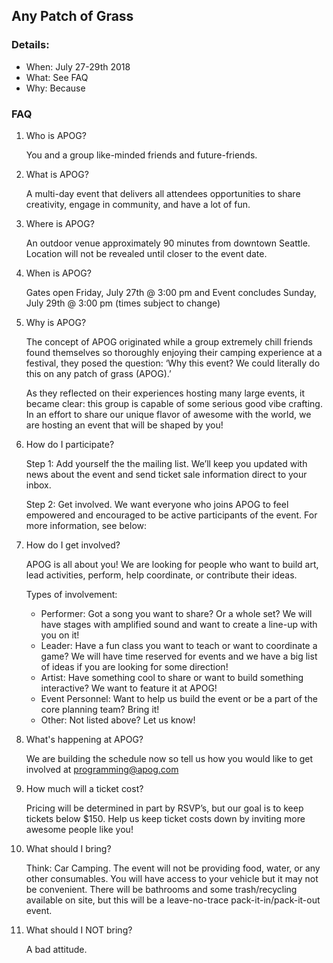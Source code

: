 ## Any Patch of Grass

### Details:

- When: July 27-29th 2018
- What: See FAQ
- Why: Because

### FAQ

1. Who is APOG?

	You and a group like-minded friends and future-friends.

2. What is APOG?

	A multi-day event that delivers all attendees opportunities to share creativity, engage in community, and have a lot of fun.

3. Where is APOG?

	An outdoor venue approximately 90 minutes from downtown Seattle. Location will not be revealed until closer to the event date.

4. When is APOG?

	Gates open Friday, July 27th @ 3:00 pm and 
	Event concludes Sunday, July 29th @ 3:00 pm 
	(times subject to change)

5. Why is APOG?

	The concept of APOG originated while a group extremely chill friends found themselves so thoroughly enjoying their camping experience at a festival, they posed the question: ‘Why this event? We could literally do this on any patch of grass (APOG).’

	As they reflected on their experiences hosting many large events, it became clear: this group is capable of some serious good vibe crafting. In an effort to share our unique flavor of awesome with the world, we are hosting an event that will be shaped by you!

5. How do I participate?

	Step 1: Add yourself the the mailing list. We’ll keep you updated with news about the event and send ticket sale information direct to your inbox.

	Step 2: Get involved. We want everyone who joins APOG to feel empowered and encouraged to be active participants of the event. For more information, see below:

6. How do I get involved?

	APOG is all about you! We are looking for people who want to build art, lead activities, perform, help coordinate, or contribute their ideas.

	Types of involvement:

	- Performer: Got a song you want to share? Or a whole set? We will have stages with amplified sound and want to create a line-up with you on it!
	- Leader: Have a fun class you want to teach or want to coordinate a game? We will have time reserved for events and we have a big list of ideas if you are looking for some direction!
	- Artist: Have something cool to share or want to build something interactive? We want to feature it at APOG!
	- Event Personnel: Want to help us build the event or be a part of the core planning team? Bring it!
	- Other: Not listed above? Let us know!

7. What's happening at APOG?

	We are building the schedule now so tell us how you would like to get involved at programming@apog.com

8. How much will a ticket cost?

	Pricing will be determined in part by RSVP’s, but our goal is to keep tickets below $150.  Help us keep ticket costs down by inviting more awesome people like you!

9. What should I bring?

	Think: Car Camping. The event will not be providing food, water, or any other consumables. You will have access to your vehicle but it may not be convenient. There will be bathrooms and some trash/recycling available on site, but this will be a leave-no-trace pack-it-in/pack-it-out event.

10. What should I NOT bring?

	A bad attitude.
